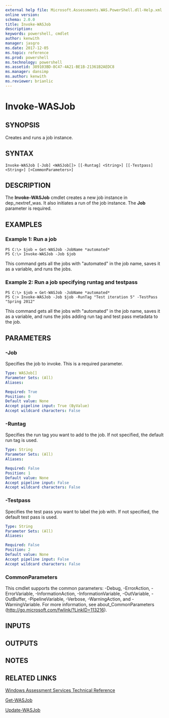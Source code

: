 ```yaml
---
external help file: Microsoft.Assessments.WAS.PowerShell.dll-Help.xml
online version: 
schema: 2.0.0
title: Invoke-WASJob
description: 
keywords: powershell, cmdlet
author: kenwith
manager: jasgro
ms.date: 2017-12-05
ms.topic: reference
ms.prod: powershell
ms.technology: powershell
ms.assetid: 389103BD-8C47-4A21-BE1B-21361B2AEDC8
ms.manager: dansimp
ms.author: kenwith
ms.reviewer: brianlic
---
```


# Invoke-WASJob

## SYNOPSIS
Creates and runs a job instance.

## SYNTAX

```
Invoke-WASJob [-Job] <WASJob[]> [[-Runtag] <String>] [[-Testpass] <String>] [<CommonParameters>]
```

## DESCRIPTION
The **Invoke-WASJob** cmdlet creates a new job instance in dep_nextref_was.
It also initiates a run of the job instance.
The **Job** parameter is required.

## EXAMPLES

### Example 1: Run a job
```
PS C:\> $job = Get-WASJob -JobName *automated*
PS C:\> Invoke-WASJob -Job $job
```

This command gets all the jobs with "automated" in the job name, saves it as a variable, and runs the jobs.

### Example 2: Run a job specifying runtag and testpass
```
PS C:\> $job = Get-WASJob -JobName *automated*
PS C:> Invoke-WASJob -Job $job -RunTag "Test iteration 5" -TestPass "Spring 2012"
```

This command gets all the jobs with "automated" in the job name, saves it as a variable, and runs the jobs adding run tag and test pass metadata to the job.

## PARAMETERS

### -Job
Specifies the job to invoke.
This is a required parameter.

```yaml
Type: WASJob[]
Parameter Sets: (All)
Aliases: 

Required: True
Position: 0
Default value: None
Accept pipeline input: True (ByValue)
Accept wildcard characters: False
```

### -Runtag
Specifies the run tag you want to add to the job.
If not specified, the default run tag is used.

```yaml
Type: String
Parameter Sets: (All)
Aliases: 

Required: False
Position: 1
Default value: None
Accept pipeline input: False
Accept wildcard characters: False
```

### -Testpass
Specifies the test pass you want to label the job with.
If not specified, the default test pass is used.

```yaml
Type: String
Parameter Sets: (All)
Aliases: 

Required: False
Position: 2
Default value: None
Accept pipeline input: False
Accept wildcard characters: False
```

### CommonParameters
This cmdlet supports the common parameters: -Debug, -ErrorAction, -ErrorVariable, -InformationAction, -InformationVariable, -OutVariable, -OutBuffer, -PipelineVariable, -Verbose, -WarningAction, and -WarningVariable. For more information, see about_CommonParameters (http://go.microsoft.com/fwlink/?LinkID=113216).

## INPUTS

## OUTPUTS

## NOTES

## RELATED LINKS

[Windows Assessment Services Technical Reference](http://go.microsoft.com/fwlink/?LinkId=215628)

[Get-WASJob](./Get-WASJob.md)

[Update-WASJob](./Update-WASJob.md)

